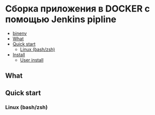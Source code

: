# Сборка приложения в DOCKER с помощью Jenkins pipline

 - [binenv](#Сборка-приложения-в-DOCKER-с-помощью-Jenkins-pipline)
  - [What](#what)
  - [Quick start](#quick-start)
    - [Linux (bash/zsh)](#linux-bashzsh)
  - [Install](#install)
    - [User install](#user-install)

## What


## Quick start


### Linux (bash/zsh)

```

```
